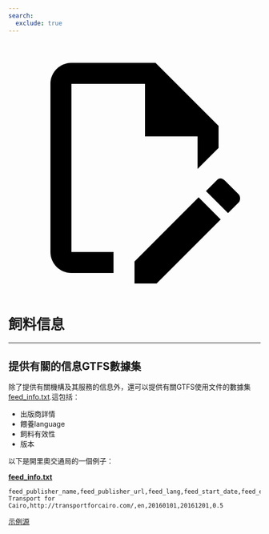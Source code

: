 ```yaml
---
search:
  exclude: true
---
```


<a class="pencil-link" href="https://github.com/MobilityData/gtfs.org/edit/main/docs/schedule/examples/feed-info.md" title="Edit this page" target="_blank">
    <svg class="pencil" xmlns="http://www.w3.org/2000/svg" viewBox="0 0 24 24"><path d="M10 20H6V4h7v5h5v3.1l2-2V8l-6-6H6c-1.1 0-2 .9-2 2v16c0 1.1.9 2 2 2h4v-2m10.2-7c.1 0 .3.1.4.2l1.3 1.3c.2.2.2.6 0 .8l-1 1-2.1-2.1 1-1c.1-.1.2-.2.4-.2m0 3.9L14.1 23H12v-2.1l6.1-6.1 2.1 2.1Z"></path></svg>
  </a>

# 飼料信息

<hr/>

## 提供有關的信息GTFS數據集

除了提供有關機構及其服務的信息外，還可以提供有關GTFS使用文件的數據集[feed_info.txt](../../reference/#feed_infotxt).這包括：

- 出版商詳情
- 餵養language
- 飼料有效性
- 版本

以下是開里奧交通局的一個例子：

[**feed_info.txt**](../../reference/#feed_infotxt)

    feed_publisher_name,feed_publisher_url,feed_lang,feed_start_date,feed_end_date,feed_version
    Transport for Cairo,http://transportforcairo.com/,en,20160101,20161201,0.5

[示例源](https://github.com/transportforcairo/Metro-GTFS/archive/master.zip#Metro-GTFS-master)
